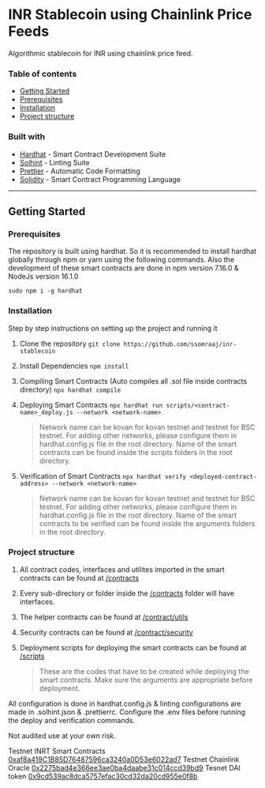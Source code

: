 # INR Stablecoin using Chainlink Price Feeds

Algorithmic stablecoin for INR using chainlink price feed.

### Table of contents

- [Getting Started](#getting-started)
- [Prerequisites](#prerequisites)
- [Installation](#installation)
- [Project structure](#project-structure)

### Built with

- [Hardhat](https://hardhat.org/) - Smart Contract Development Suite
- [Solhint](https://protofire.github.io/solhint/) - Linting Suite
- [Prettier](https://github.com/prettier-solidity/prettier-plugin-solidity) - Automatic Code Formatting
- [Solidity](https://docs.soliditylang.org/en/v0.8.6/) - Smart Contract Programming Language

---

## Getting Started

### Prerequisites

The repository is built using hardhat. So it is recommended to install hardhat globally through npm or yarn using the following commands. Also the development of these smart contracts are done in npm version 7.16.0 & NodeJs version 16.1.0

`sudo npm i -g hardhat`

### Installation

Step by step instructions on setting up the project and running it

1. Clone the repository
   `git clone https://github.com/ssomraaj/inr-stablecoin`
2. Install Dependencies
   `npm install`
3. Compiling Smart Contracts (Auto compiles all .sol file inside contracts directory)
   `npx hardhat compile`
4. Deploying Smart Contracts
   `npx hardhat run scripts/<contract-name>_deploy.js --network <network-name>`

   > Network name can be kovan for kovan testnet and testnet for BSC testnet. For adding other networks, please configure them in hardhat.config.js file in the root directory.
   > Name of the smart contracts can be found inside the scripts folders in the root directory.

5. Verification of Smart Contracts
   `npx hardhat verify <deployed-contract-address> --network <network-name>`

   > Network name can be kovan for kovan testnet and testnet for BSC testnet. For adding other networks, please configure them in hardhat.config.js file in the root directory.
   > Name of the smart contracts to be verified can be found inside the arguments folders in the root directory.

### Project structure

1. All contract codes, interfaces and utilites imported in the smart contracts can be found at [/contracts](./contracts)
2. Every sub-directory or folder inside the [/contracts](./contracts) folder will have interfaces.
3. The helper contracts can be found at [/contract/utils](./contracts/utils)
4. Security contracts can be found at [/contract/security](./contracts/security)
5. Deployment scripts for deploying the smart contracts can be found at [/scripts](./scripts)

   > These are the codes that have to be created while deploying the smart contracts. Make sure the arguments
   > are appropriate before deployment.

All configuration is done in hardhat.config.js & linting configurations are made in .solhint.json & .prettierrc. Configure the .env files before running the deploy and verification commands.

Not audited use at your own risk.

Testnet INRT Smart Contracts [0xaf8a419C1B85D76487596ca3240a0D53e6022ad7](https://kovan.etherscan.io/address/0xaf8a419C1B85D76487596ca3240a0D53e6022ad7)
Testnet Chainlink Oracle [0x2275bad4e366ee3ae0ba4daabe31c014ccd39bd9](https://kovan.etherscan.io/address/0x2275bad4e366ee3ae0ba4daabe31c014ccd39bd9)
Tesnet DAI token [0x9cd539ac8dca5757efac30cd32da20cd955e0f8b](https://kovan.etherscan.io/address/0x9cd539ac8dca5757efac30cd32da20cd955e0f8b)
